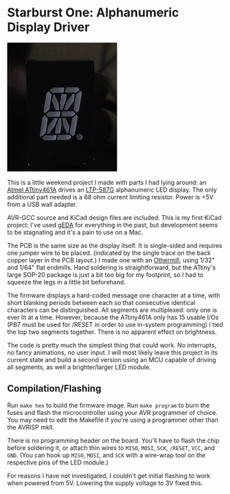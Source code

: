 # Starburst One: Alphanumeric Display Driver

![](anim.gif)

This is a little weekend project I made with parts I had lying around: an [Atmel ATtiny461A](http://www.atmel.com/devices/ATTINY461A.aspx) drives an [LTP-587G](http://www.mouser.com/ProductDetail/Lite-On/LTP-587G/?qs=gnaPJ2cis73gi9y0T4zVCA%3D%3D) alphanumeric LED display. The only additional part needed is a 68 ohm current limiting resistor. Power is +5V from a USB wall adapter.

AVR-GCC source and KiCad design files are included. This is my first KiCad project: I've used [gEDA](http://geda-project.org) for everything in the past, but development seems to be stagnating and it's a pain to use on a Mac.

The PCB is the same size as the display itself. It is single-sided and requires one jumper wire to be placed. (indicated by the single trace on the back copper layer in the PCB layout.) I made one with an [Othermill](https://othermachine.co), using 1/32" and 1/64" flat endmills. Hand soldering is straightforward, but the ATtiny's large SOP-20 package is just a bit too big for my footprint, so I had to squeeze the legs in a little bit beforehand.

The firmware displays a hard-coded message one character at a time, with short blanking periods between each so that consecutive identical characters can be distinguished. All segments are multiplexed: only one is ever lit at a time. However, because the ATtiny461A only has 15 usable I/Os (PB7 must be used for /RESET in order to use in-system programming) I tied the top two segments together. There is no apparent effect on brightness.

The code is pretty much the simplest thing that could work. No interrupts, no fancy animations, no user input. I will most likely leave this project in its current state and build a second version using an MCU capable of driving all segments, as well a brighter/larger LED module.

## Compilation/Flashing

Run `make hex` to build the firmware image. Run `make program` to burn the fuses and flash the microcontroller using your AVR programmer of choice. You may need to edit the Makefile if you're using a programmer other than the AVRISP mkII.

There is no programming header on the board. You'll have to flash the chip before soldering it, or attach thin wires to `MISO`, `MOSI`, `SCK`, `/RESET`, `VCC`, and `GND`. (You can hook up `MISO`, `MOSI`, and `SCK` with a wire-wrap tool on the respective pins of the LED module.)

For reasons I have not investigated, I couldn't get initial flashing to work when powered from 5V. Lowering the supply voltage to 3V fixed this.
